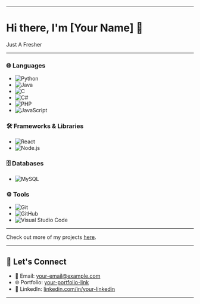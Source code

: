 
---

# Hi there, I'm [Your Name] 👋  


Just A Fresher

---


### 🌐 Languages  
- ![Python](https://img.shields.io/badge/-Python-3776AB?logo=python&logoColor=white&style=flat-square)  
- ![Java](https://img.shields.io/badge/-Java-007396?logo=java&logoColor=white&style=flat-square)  
- ![C](https://img.shields.io/badge/-C-A8B9CC?logo=c&logoColor=white&style=flat-square)  
- ![C#](https://img.shields.io/badge/-C%23-239120?logo=csharp&logoColor=white&style=flat-square)  
- ![PHP](https://img.shields.io/badge/-PHP-777BB4?logo=php&logoColor=white&style=flat-square)  
- ![JavaScript](https://img.shields.io/badge/-JavaScript-F7DF1E?logo=javascript&logoColor=black&style=flat-square)  

### 🛠️ Frameworks & Libraries  
- ![React](https://img.shields.io/badge/-React-61DAFB?logo=react&logoColor=black&style=flat-square)  
- ![Node.js](https://img.shields.io/badge/-Node.js-339933?logo=nodedotjs&logoColor=white&style=flat-square)  

### 🗄️ Databases  
- ![MySQL](https://img.shields.io/badge/-MySQL-4479A1?logo=mysql&logoColor=white&style=flat-square)  

### ⚙️ Tools  
- ![Git](https://img.shields.io/badge/-Git-F05032?logo=git&logoColor=white&style=flat-square)  
- ![GitHub](https://img.shields.io/badge/-GitHub-181717?logo=github&logoColor=white&style=flat-square)  
- ![Visual Studio Code](https://img.shields.io/badge/-VS%20Code-007ACC?logo=visualstudiocode&logoColor=white&style=flat-square)  

---



Check out more of my projects [here](https://github.com/NoviceProgrammer210?tab=repositories).

---

## 💬 Let's Connect  
- 📧 Email: [your-email@example.com](mailto:your-email@example.com)  
- 🌐 Portfolio: [your-portfolio-link](https://your-portfolio-link.com)  
- 💼 LinkedIn: [linkedin.com/in/your-linkedin](https://linkedin.com/in/your-linkedin)

---
